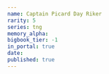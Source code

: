 ```yaml
---
name: Captain Picard Day Riker
rarity: 5
series: tng
memory_alpha:
bigbook_tier: -1
in_portal: true
date:
published: true
---
```



